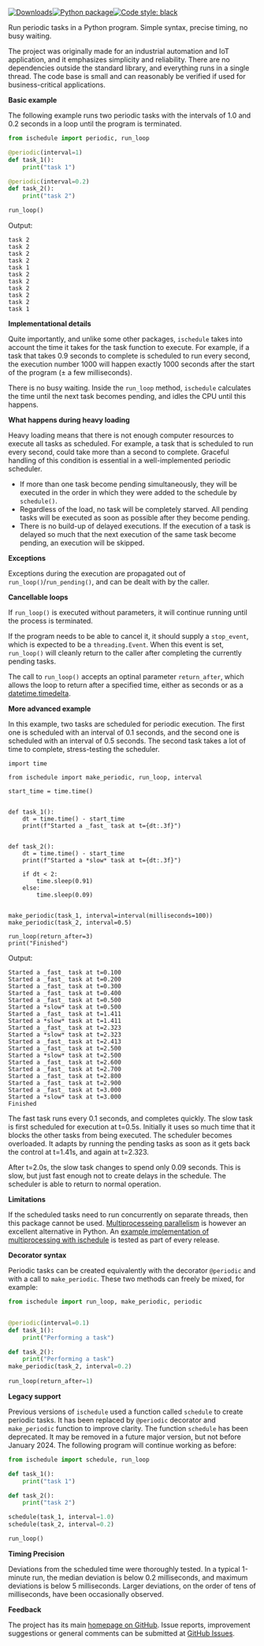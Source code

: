 [![Downloads](https://pepy.tech/badge/ischedule/month)](https://pepy.tech/project/ischedule)[![Python package](https://github.com/aleksve/ischedule/actions/workflows/package_checks.yml/badge.svg)](https://github.com/aleksve/ischedule/actions/workflows/python-package.yml)[![Code style: black](https://img.shields.io/badge/code%20style-black-000000.svg)](https://github.com/psf/black)

Run periodic tasks in a Python program. Simple syntax, precise timing, no busy waiting.

The project was originally made for an industrial automation and IoT application, and it emphasizes simplicity and reliability. There are no dependencies outside the standard library, and everything runs in a single thread. The code base is small and can reasonably be verified if used for business-critical applications.

**Basic example**

The following example runs two periodic tasks with the intervals of 1.0 and 0.2 seconds in a loop until the program is terminated.

```python
from ischedule import periodic, run_loop

@periodic(interval=1)
def task_1():
    print("task 1")

@periodic(interval=0.2)
def task_2():
    print("task 2")

run_loop()
```
Output:
```text
task 2
task 2
task 2
task 2
task 1
task 2
task 2
task 2
task 2
task 2
task 1
```

**Implementational details**

Quite importantly, and unlike some other packages, `ischedule` takes into account the time it takes for the task function to execute. For example, if a task that takes 0.9 seconds to complete is scheduled to run every second, the execution number 1000 will happen exactly 1000 seconds after the start of the program (± a few milliseconds).

There is no busy waiting. Inside the `run_loop` method, `ischedule` calculates the time until the next task becomes pending, and idles the CPU until this happens.  

**What happens during heavy loading**

Heavy loading means that there is not enough computer resources to execute all tasks as scheduled. For example, a task that is scheduled to run every second, could take more than a second to complete. Graceful handling of this condition is essential in a well-implemented periodic scheduler. 
* If more than one task become pending simultaneously, they will be executed in the order in which they were added to the schedule by `schedule()`.
* Regardless of the load, no task will be completely starved. All pending tasks will be executed as soon as possible after they become pending.
* There is no build-up of delayed executions. If the execution of a task is delayed so much that the next execution of the same task become pending, an execution will be skipped. 

**Exceptions**

Exceptions during the execution are propagated out of `run_loop()`/`run_pending()`, and can be dealt with by the caller.

**Cancellable loops**

If `run_loop()` is executed without parameters, it will continue running until the process is terminated. 

If the program needs to be able to cancel it, it should supply a `stop_event`, which is expected to be a `threading.Event`. When this event is set, `run_loop()` will cleanly return to the caller after completing the currently pending tasks.

The call to `run_loop()` accepts an optinal parameter `return_after`, which allows the loop to return after a specified time, either as seconds or as a [datetime.timedelta](https://docs.python.org/3/library/datetime.html#datetime.timedelta). 

**More advanced example**

In this example, two tasks are scheduled for periodic execution. The first one is scheduled with an interval of 0.1 seconds, and the second one is scheduled with an interval of 0.5 seconds. The second task takes a lot of time to complete, stress-testing the scheduler.

```python3
import time

from ischedule import make_periodic, run_loop, interval

start_time = time.time()


def task_1():
    dt = time.time() - start_time
    print(f"Started a _fast_ task at t={dt:.3f}")


def task_2():
    dt = time.time() - start_time
    print(f"Started a *slow* task at t={dt:.3f}")

    if dt < 2:
        time.sleep(0.91)
    else:
        time.sleep(0.09)


make_periodic(task_1, interval=interval(milliseconds=100))
make_periodic(task_2, interval=0.5)

run_loop(return_after=3)
print("Finished")
```
Output:
```
Started a _fast_ task at t=0.100
Started a _fast_ task at t=0.200
Started a _fast_ task at t=0.300
Started a _fast_ task at t=0.400
Started a _fast_ task at t=0.500
Started a *slow* task at t=0.500
Started a _fast_ task at t=1.411
Started a *slow* task at t=1.411
Started a _fast_ task at t=2.323
Started a *slow* task at t=2.323
Started a _fast_ task at t=2.413
Started a _fast_ task at t=2.500
Started a *slow* task at t=2.500
Started a _fast_ task at t=2.600
Started a _fast_ task at t=2.700
Started a _fast_ task at t=2.800
Started a _fast_ task at t=2.900
Started a _fast_ task at t=3.000
Started a *slow* task at t=3.000
Finished
```
The fast task runs every 0.1 seconds, and completes quickly. The slow task is first scheduled for execution at t=0.5s. Initially it uses so much time that it blocks the other tasks from being executed. The scheduler becomes overloaded. It adapts by running the pending tasks as soon as it gets back the control at t=1.41s, and again at t=2.323. 

After t=2.0s, the slow task changes to spend only 0.09 seconds. This is slow, but just fast enough not to create delays in the schedule. The scheduler is able to return to normal operation.

**Limitations**

If the scheduled tasks need to run concurrently on separate threads, then this package cannot be used. [Multiprocesseing parallelism](https://docs.python.org/3/library/multiprocessing.html) is however an excellent alternative in Python. An [example implementation of multiprocessing with ischedule](https://github.com/aleksve/ischedule/blob/master/tests/test_multiproc.py) is tested as part of every release.

**Decorator syntax**

Periodic tasks can be created equivalently with the decorator `@periodic` and with a call to `make_periodic`. These two methods can freely be mixed, for example:

```python
from ischedule import run_loop, make_periodic, periodic


@periodic(interval=0.1)
def task_1():
    print("Performing a task")

def task_2():
    print("Performing a task")
make_periodic(task_2, interval=0.2)
    
run_loop(return_after=1)
```

**Legacy support**

Previous versions of `ischedule` used a function called `schedule` to create periodic tasks. It has been replaced by `@periodic` decorator and `make_periodic` function to improve clarity. The function `schedule` has been deprecated. It may be removed in a future major version, but not before January 2024. The following program will continue working as before:

```python
from ischedule import schedule, run_loop

def task_1():
    print("task 1")

def task_2():
    print("task 2")

schedule(task_1, interval=1.0)
schedule(task_2, interval=0.2)

run_loop()
```


**Timing Precision**

Deviations from the scheduled time were thoroughly tested.
In a typical 1-minute run, the median deviation is below 0.2 milliseconds, and maximum deviations is below 5 milliseconds. 
Larger deviations, on the order of tens of milliseconds, have been occasionally observed. 

**Feedback**

The project has its main [homepage on GitHub](https://github.com/aleksve/ischedule). Issue reports, improvement suggestions or general comments can be submitted at [GitHub Issues](https://github.com/aleksve/ischedule/issues).
